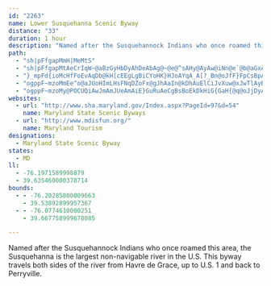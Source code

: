 ```yaml
---
id: "2263"
name: Lower Susquehanna Scenic Byway
distance: "33"
duration: 1 hour
description: "Named after the Susquehannock Indians who once roamed this area, the Susquehanna is the largest non-navigable river in the U.S.  This byway travels both sides of the river from Havre de Grace, up to U.S. 1 and back to Perryville."
path:
  - "sh|pFfgapMmH|MeMtS"
  - "sh|pFfgapMtAeCrIqW~@aBzGyHbDyAhDeAbAg@~@e@^sAHy@AyAw@iNn@e`@b@aGxAaLHmAu@eGMY}AmA_@s@}@uLFkAJq@Tg@|BaBvB_CrBy@~@QbIoClA}@r@y@dAsFPuEJ_@t@kAbEyCd@m@L_@X{Ey@aDOqD?kCd@eIh@iCx@gBlCeDrFcFtH_EjNuJzOiOx@cAjHqNjKoPtFaHvB_C|@dBVt@FdAOfBJ^bC~Fn@Sl@EnAR^\\n@lBr@tDRr@Xj@zA~A\\F~Fy@\\?j@P`EfFx@zAx@pCxDzE\\|@lEvNdAlGLdEF`AL^rFzIpEfGbDfFlN`UdEnHr@vA|EnMxCvGvBvC`BzAvFvCn@`@h@j@|Pb[lEzI^lAhCtK~BxFnA`HfYtGlD~AbBmGvAmEdKeWp@}BtAoFv@{D~@sGb@yE^iHHaHCyDYqHk@uGaGme@"
  - "}_mpFd{ioMcHfFoEvAqDb@kH[cEEgLgBiCYoHK}HJoAYqA_A[?_Bn@oJfF}FpCsBpAsCtBsE`EmG~Ec@AaHsBiDk@yBw@oH}FoF_BgDLgGWmIEwEtAcBx@{P`H}@xAgMdW}CnEyA|Ao@`AaErGmD`HqNgE_@lBy@fCi@hAgFhIaCrFeBnGgD~OiApDeBvEUxAGlCF`AXvAj@zAhApAlDhCpB|BdFhIhJnK`@|@?dAMXsMzO_MbM}ArAoAzAiD~EyBdCuH`IuFfFw@x@cWj_@sAdAyAzAo@vAInBOp@mG`Jy@pBuA`F{A`D}FtJoBpCsBrA}Al@e@d@yArB}CtD}ErGgHlGmCtBuMxLea@xZaMlGiEdA{f@tJcC^su@bPqb@pI{DnAoEdCqCvBoEvEyApBaHbLiA~B}EfOiBzE_MbXiC`HhBAxAZzL~Fvt@d\\fB~Al@lA^`BHrBrAJrDe@rCs@bE_BxBNv@\\bJ|Jx@l@xAt@vGhBpC`AlFtFl@x@ZdBDxDJxAb@jBXh@z@rAvBdClYv[f@p@hDfJdBbCdGfFlAxBzBxFNzASvA"
  - "ogppF~mzoMmEe^o@aJUoHImLHsFNqDZoFx@gJhAaIn@kDhAuElCiJvXuw@xJwTlAyBrPw]hAmDnAaGj@oGFcF?uBOgDHyBRyA~BuIh@sDHsIC{KRuDZ}Br@oCz@}BbIwP`EmHr@_AfAaAnAsAr@kAt@{BTwARkDI_QzHK?{DOgM~AaBfDqBxCkA^Af@R`@KlB?`AeA`EmCpEoDxDFhSYfh@S"
  - "ogppF~mzoMy@POCUQiAwJmAmJUeAmAiE}GuRuAeCgBsBoEkDkHiG{GaH{@q@oJjDyAX{@DqBQiA_@gHgDu@SsC]uI_@uCo@mCwAcCiByQmLsBsBgF_HcEoE"
websites:
  - url: "http://www.sha.maryland.gov/Index.aspx?PageId=97&d=54"
    name: Maryland State Scenic Byways
  - url: "http://www.mdisfun.org/"
    name: Maryland Tourism
designations:
  - Maryland State Scenic Byway
states:
  - MD
ll:
  - -76.1971589998879
  - 39.635460000378714
bounds:
  - - -76.20285800009663
    - 39.53892899957367
  - - -76.0774610000251
    - 39.667758999678085

---
```


Named after the Susquehannock Indians who once roamed this area, the Susquehanna is the largest non-navigable river in the U.S.  This byway travels both sides of the river from Havre de Grace, up to U.S. 1 and back to Perryville.
